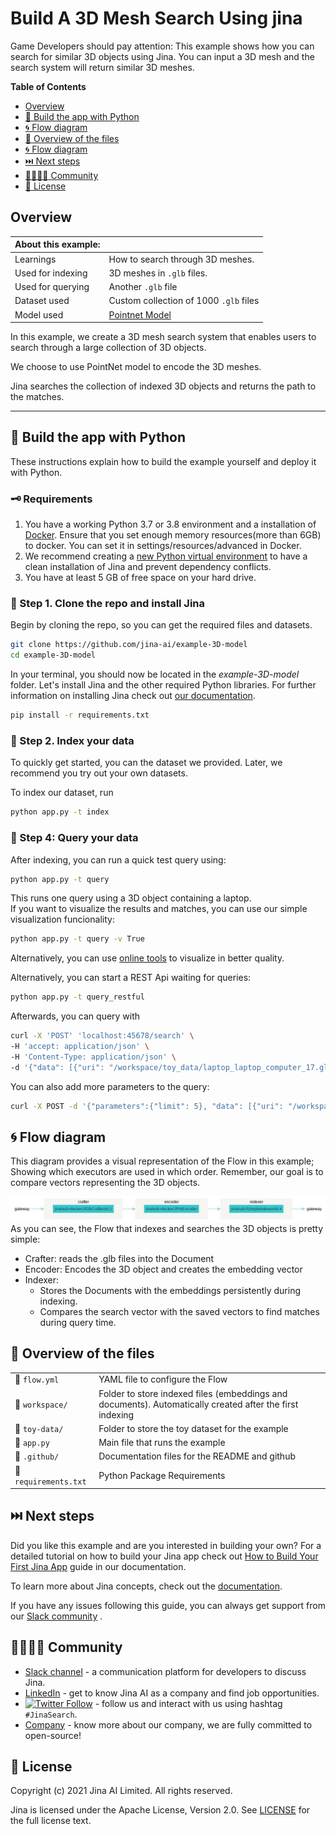 # Build A 3D Mesh Search Using jina

Game Developers should pay attention: This example shows how you can search for similar
3D objects using Jina. You can input a 3D mesh and the search system will return similar 3D meshes.

**Table of Contents**
- [Overview](#overview)
- [🐍 Build the app with Python](#-build-the-app-with-python)
- [🌀 Flow diagram](#-flow-diagram)
- [🔮 Overview of the files](#-overview-of-the-files)
- [🌀 Flow diagram](#-flow-diagram)
- [⏭️ Next steps](#-next-steps)
- [👩‍👩‍👧‍👦 Community](#-community)
- [🦄 License](#-license)


## Overview
| About this example: |  |
| ------------- | ------------- |
| Learnings | How to search through 3D meshes. |
| Used for indexing | 3D meshes in `.glb` files. |
| Used for querying | Another `.glb` file |
| Dataset used | Custom collection of 1000 `.glb` files |
| Model used | [Pointnet Model](https://github.com/jina-ai/executor-pn-encoder) |

In this example, we create a 3D mesh search system that enables users to search through a large collection of 3D objects.

We choose to use PointNet model to encode the 3D meshes.

Jina searches the collection of indexed 3D objects and returns the path to the matches.

_____

## 🐍 Build the app with Python

These instructions explain how to build the example yourself and deploy it with Python.


### 🗝️ Requirements

1. You have a working Python 3.7 or 3.8 environment and a installation of [Docker](https://docs.docker.com/get-docker/). Ensure that you set enough memory resources(more than 6GB) to docker. You can set it in settings/resources/advanced in Docker.
2. We recommend creating a [new Python virtual environment](https://docs.python.org/3/tutorial/venv.html) to have a clean installation of Jina and prevent dependency conflicts.   
3. You have at least 5 GB of free space on your hard drive. 

### 👾 Step 1. Clone the repo and install Jina

Begin by cloning the repo, so you can get the required files and datasets.

```sh
git clone https://github.com/jina-ai/example-3D-model
cd example-3D-model
````
In your terminal, you should now be located in the *example-3D-model* folder. Let's install Jina and the other required Python libraries. For further information on installing Jina check out [our documentation](https://docs.jina.ai/chapters/core/setup/).

```sh
pip install -r requirements.txt
```

### 🏃 Step 2. Index your data
To quickly get started, you can the dataset we provided. Later, we recommend you try out your own datasets.

To index our dataset, run
```bash
python app.py -t index
```

### 🔎 Step 4: Query your data
After indexing, you can run a quick test query using:
```bash
python app.py -t query
```
This runs one query using a 3D object containing a laptop.  
If you want to visualize the results and matches, you can use our simple visualization funcionality:
```bash
python app.py -t query -v True
```
Alternatively, you can use [online tools](https://gltf-viewer.donmccurdy.com/) to visualize in better quality.

Alternatively, you can start a REST Api waiting for queries:
```bash
python app.py -t query_restful
```

Afterwards, you can query with
```bash
curl -X 'POST' 'localhost:45678/search' \
-H 'accept: application/json' \
-H 'Content-Type: application/json' \
-d '{"data": [{"uri": "/workspace/toy_data/laptop_laptop_computer_17.glb"}]}'
```

You can also add more parameters to the query:
```sh
curl -X POST -d '{"parameters":{"limit": 5}, "data": [{"uri": "/workspace/toy_data/laptop_laptop_computer_17.glb"}]}' -H 'accept: application/json' -H 'Content-Type: application/json' 'http://localhost:45678/search'
```

## 🌀 Flow diagram
This diagram provides a visual representation of the Flow in this example; Showing which executors are used in which order.
Remember, our goal is to compare vectors representing the 3D objects.

![](.github/flow.png)  
As you can see, the Flow that indexes and searches the 3D objects is pretty simple: 
- Crafter: reads the .glb files into the Document
- Encoder: Encodes the 3D object and creates the embedding vector
- Indexer: 
  - Stores the Documents with the embeddings persistently during indexing.
  - Compares the search vector with the saved vectors to find matches during query time. 


## 🔮 Overview of the files

|                      |                                                                                                                  |
| -------------------- | ---------------------------------------------------------------------------------------------------------------- |
| 📃 `flow.yml`  | YAML file to configure the Flow |
| 📂 `workspace/`      | Folder to store indexed files (embeddings and documents). Automatically created after the first indexing   |
| 📂 `toy-data/`       | Folder to store the toy dataset for the example  |
| 📃 `app.py`          | Main file that runs the example  |
| 📂 `.github/`        | Documentation files for the README and github |
| 📃 `requirements.txt`  | Python Package Requirements |


## ⏭️ Next steps

Did you like this example and are you interested in building your own? For a detailed tutorial on how to build your Jina app check out [How to Build Your First Jina App](https://docs.jina.ai/chapters/my_first_jina_app/#how-to-build-your-first-jina-app) guide in our documentation.  

To learn more about Jina concepts, check out the [documentation](https://docs.jina.ai/).  

If you have any issues following this guide, you can always get support from our [Slack community](https://slack.jina.ai) .

## 👩‍👩‍👧‍👦 Community

- [Slack channel](https://slack.jina.ai) - a communication platform for developers to discuss Jina.
- [LinkedIn](https://www.linkedin.com/company/jinaai/) - get to know Jina AI as a company and find job opportunities.
- [![Twitter Follow](https://img.shields.io/twitter/follow/JinaAI_?label=Follow%20%40JinaAI_&style=social)](https://twitter.com/JinaAI_) - follow us and interact with us using hashtag `#JinaSearch`.  
- [Company](https://jina.ai) - know more about our company, we are fully committed to open-source!

## 🦄 License

Copyright (c) 2021 Jina AI Limited. All rights reserved.

Jina is licensed under the Apache License, Version 2.0. See [LICENSE](https://github.com/jina-ai/jina/blob/master/LICENSE) for the full license text.